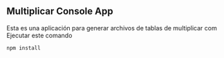 ## Multiplicar Console App
Esta es una aplicación para generar archivos de tablas de multiplicar com
Ejecutar este comando 
```
npm install
```